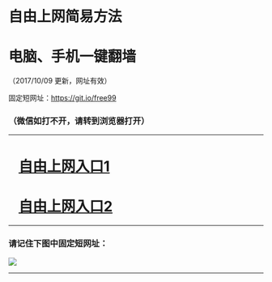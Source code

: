 ﻿# 自由上网简易方法

# 电脑、手机一键翻墙

（2017/10/09 更新，网址有效）

固定短网址：https://git.io/free99

### （微信如打不开，请转到浏览器打开）


***





# &nbsp;&nbsp; <a href="http://ft1808832065.fwq-tz-1001.info/fwqtz01.html?t=100900129723 " target="_blank">自由上网入口1</a>
# &nbsp;&nbsp; <a href="http://ft1577830719.fwq-tz-1002.info/fwqtz02.html?t=10090016434 " target="_blank">自由上网入口2</a>
***

### 请记住下图中固定短网址：

<img src="https://s3-us-west-2.amazonaws.com/fwq-1001/yjfq-20170905okok.png" /> 


***

